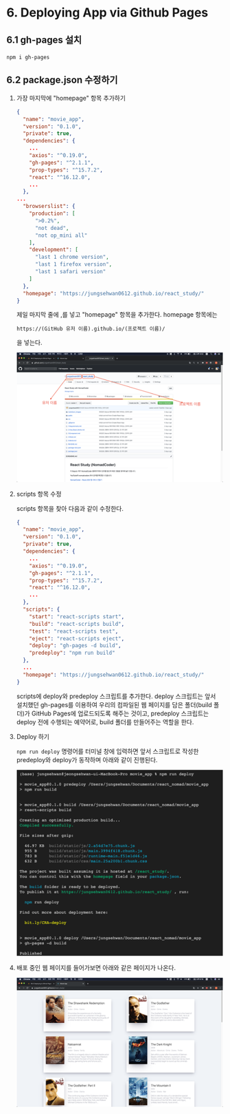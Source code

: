 # 6. Deploying App via Github Pages

## 6.1 gh-pages 설치

`npm i gh-pages`

## 6.2 package.json 수정하기

1. 가장 마지막에 "homepage" 항목 추가하기

   ```json
   {
     "name": "movie_app",
     "version": "0.1.0",
     "private": true,
     "dependencies": {
       ...
       "axios": "^0.19.0",
       "gh-pages": "^2.1.1",
       "prop-types": "^15.7.2",
       "react": "^16.12.0",
       ...
     },
   ...
     "browserslist": {
       "production": [
         ">0.2%",
         "not dead",
         "not op_mini all"
       ],
       "development": [
         "last 1 chrome version",
         "last 1 firefox version",
         "last 1 safari version"
       ]
     },
     "homepage": "https://jungsehwan0612.github.io/react_study/"
   }
   
   ```

   제일 마지막 줄에 ,를 넣고 "homepage" 항목을 추가한다. homepage 항목에는 

   `https://(GitHub 유저 이름).github.io/(프로젝트 이름)/`

   을 넣는다.

   <img src="./markdown_images/Deploy_1.png">

2. scripts 항목 수정

   scripts 항목을 찾아 다음과 같이 수정한다.

   ```json
   {
     "name": "movie_app",
     "version": "0.1.0",
     "private": true,
     "dependencies": {
       ...
       "axios": "^0.19.0",
       "gh-pages": "^2.1.1",
       "prop-types": "^15.7.2",
       "react": "^16.12.0",
       ...
     },
     "scripts": {
       "start": "react-scripts start",
       "build": "react-scripts build",
       "test": "react-scripts test",
       "eject": "react-scripts eject",
       "deploy": "gh-pages -d build",
       "predeploy": "npm run build"
     },
     ...
     "homepage": "https://jungsehwan0612.github.io/react_study/"
   }
   
   ```

   scripts에 deploy와 predeploy 스크립트를 추가한다. deploy 스크립트는 앞서 설치했던 gh-pages를 이용하여 우리의 컴파일된 웹 페이지를 담은 폴더(build 폴더)가 GitHub Pages에 업로드되도록 해주는 것이고, predeploy 스크립트는 deploy 전에 수행되는 예약어로, build 폴더를 만들어주는 역할을 한다.

3. Deploy 하기

   ` npm run deploy ` 명령어를 터미널 창에 입력하면 앞서 스크립트로 작성한 predeploy와 deploy가 동작하며 아래와 같이 진행된다.

   <img src="./markdown_images/Deploy_2.png">

4. 배포 중인 웹 페이지를 들어가보면 아래와 같은 페이지가 나온다.

   <img src="./markdown_images/Deploy_3.png">